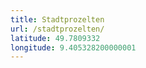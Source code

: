 ```yaml
---
title: Stadtprozelten
url: /stadtprozelten/
latitude: 49.7809332
longitude: 9.405328200000001
---
```

